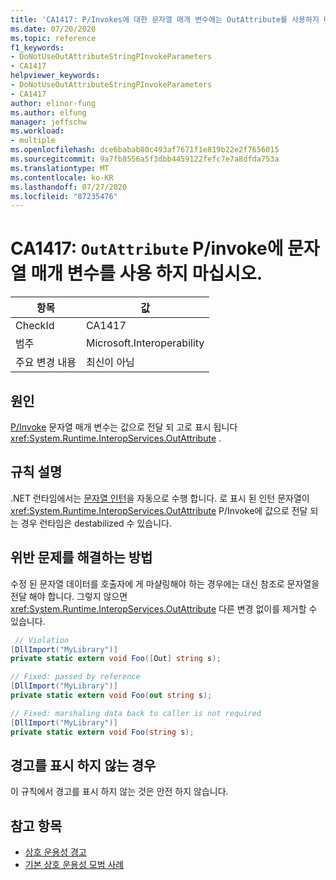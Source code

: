 ```yaml
---
title: 'CA1417: P/Invokes에 대한 문자열 매개 변수에는 OutAttribute를 사용하지 마세요.'
ms.date: 07/20/2020
ms.topic: reference
f1_keywords:
- DoNotUseOutAttributeStringPInvokeParameters
- CA1417
helpviewer_keywords:
- DoNotUseOutAttributeStringPInvokeParameters
- CA1417
author: elinor-fung
ms.author: elfung
manager: jeffschw
ms.workload:
- multiple
ms.openlocfilehash: dce6babab80c493af7671f1e819b22e2f7656015
ms.sourcegitcommit: 9a7fb8556a5f3dbb4459122fefc7e7a8dfda753a
ms.translationtype: MT
ms.contentlocale: ko-KR
ms.lasthandoff: 07/27/2020
ms.locfileid: "87235476"
---
```

# <a name="ca1417-do-not-use-outattribute-on-string-parameters-for-pinvokes"></a>CA1417: `OutAttribute` P/invoke에 문자열 매개 변수를 사용 하지 마십시오.

|항목|값|
|-|-|
|CheckId|CA1417|
|범주|Microsoft.Interoperability|
|주요 변경 내용|최신이 아님|

## <a name="cause"></a>원인

[P/Invoke](/dotnet/standard/native-interop/pinvoke) 문자열 매개 변수는 값으로 전달 되 고로 표시 됩니다 <xref:System.Runtime.InteropServices.OutAttribute> .

## <a name="rule-description"></a>규칙 설명

.NET 런타임에서는 [문자열 인턴](/dotnet/api/system.string.intern#remarks)을 자동으로 수행 합니다. 로 표시 된 인턴 문자열이 <xref:System.Runtime.InteropServices.OutAttribute> P/Invoke에 값으로 전달 되는 경우 런타임은 destabilized 수 있습니다.

## <a name="how-to-fix-violations"></a>위반 문제를 해결하는 방법

수정 된 문자열 데이터를 호출자에 게 마샬링해야 하는 경우에는 대신 참조로 문자열을 전달 해야 합니다. 그렇지 않으면 <xref:System.Runtime.InteropServices.OutAttribute> 다른 변경 없이를 제거할 수 있습니다.

```csharp
 // Violation
[DllImport("MyLibrary")]
private static extern void Foo([Out] string s);

// Fixed: passed by reference
[DllImport("MyLibrary")]
private static extern void Foo(out string s);

// Fixed: marshaling data back to caller is not required
[DllImport("MyLibrary")]
private static extern void Foo(string s);
```

## <a name="when-to-suppress-warnings"></a>경고를 표시 하지 않는 경우

이 규칙에서 경고를 표시 하지 않는 것은 안전 하지 않습니다.

## <a name="see-also"></a>참고 항목

- [상호 운용성 경고](interoperability-warnings.md)
- [기본 상호 운용성 모범 사례](/dotnet/standard/native-interop/best-practices)
